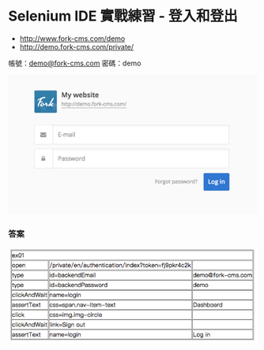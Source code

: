 # Selenium IDE 實戰練習 - 登入和登出

* <http://www.fork-cms.com/demo>
* <http://demo.fork-cms.com/private/>

帳號：demo@fork-cms.com
密碼：demo

![](assets/ex01.png)

### 答案

![](assets/ex01-answer.png)